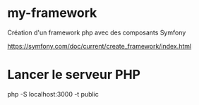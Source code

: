 # my-framework
Création d'un framework php avec des composants Symfony

https://symfony.com/doc/current/create_framework/index.html


# Lancer le serveur  PHP
php -S localhost:3000 -t public

